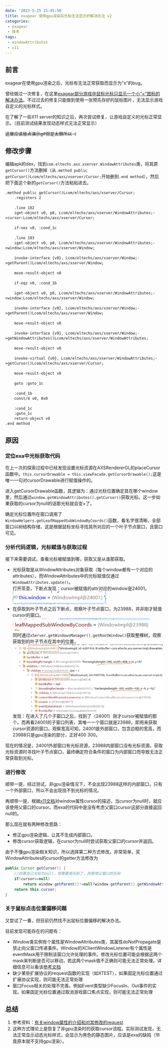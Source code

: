 ```yaml
---
date: '2023-5-15 15:45:50'
title: exagear 使用gpu渲染后光标无法显示的解决办法 v2
categories: 
 - exagear
 - 技术
tags:
 - windowAttributes
 - x11
---
```


## 前言
exagear在使用gpu渲染之后，光标有无法正常获取而显示为“x”的bug。

曾经做过一次修复，在这里[exagear部分游戏中鼠标光标只显示一个小“×”图标的解决办法](../../../2022/winter/exagearDefaultCursor/)。不过过去的修复只能做到使用一张预先存好的鼠标图片，无法显示游戏自定义的光标样式。

在了解了一些X11 server的知识之后，再次尝试修复，让游戏自定义的光标正常显示。（目前测试结果发现动态样式无法正常显示）

~~这里应该放点演示gif但是太懒所以（~~

## 修改步骤
编辑apk的dex，找到`com.eltechs.axs.xserver.WindowAttributes`类，将其原`getCursor()`方法删掉（从`.method public getCursor()Lcom/eltechs/axs/xserver/Cursor;`开始删到`.end method`），然后把下面这个新的`getCursor()`方法粘贴进去。
```smali
.method public getCursor()Lcom/eltechs/axs/xserver/Cursor;
    .registers 2

    .line 102
    iget-object v0, p0, Lcom/eltechs/axs/xserver/WindowAttributes;->cursor:Lcom/eltechs/axs/xserver/Cursor;

    if-nez v0, :cond_1c

    .line 103
    iget-object v0, p0, Lcom/eltechs/axs/xserver/WindowAttributes;->window:Lcom/eltechs/axs/xserver/Window;

    invoke-interface {v0}, Lcom/eltechs/axs/xserver/Window;->getParent()Lcom/eltechs/axs/xserver/Window;

    move-result-object v0

    if-eqz v0, :cond_1b

    iget-object v0, p0, Lcom/eltechs/axs/xserver/WindowAttributes;->window:Lcom/eltechs/axs/xserver/Window;

    invoke-interface {v0}, Lcom/eltechs/axs/xserver/Window;->getParent()Lcom/eltechs/axs/xserver/Window;

    move-result-object v0

    invoke-interface {v0}, Lcom/eltechs/axs/xserver/Window;->getWindowAttributes()Lcom/eltechs/axs/xserver/WindowAttributes;

    move-result-object v0

    invoke-virtual {v0}, Lcom/eltechs/axs/xserver/WindowAttributes;->getCursor()Lcom/eltechs/axs/xserver/Cursor;

    move-result-object v0

    goto :goto_1c

    :cond_1b
    const/4 v0, 0x0

    :cond_1c
    :goto_1c
    return-object v0
.end method
```

## 原因
### 定位exa中光标获取代码
在上一次的探索过程中已经发现设置光标资源在AXSRendererGL的placeCursor函数中。`this.cursorDrawable = this.viewFacade.getCursorDrawable();`这是唯一一句对cursorDrawable进行赋值操作的。

进入getCursorDrawable函数，其逻辑为：通过光标位置确定其在哪个window里，然后通过`window.getWindowAttributes().getCursor()`获取光标。这一步如果获取的cursor为null的话那光标就会变×了。

确定光标位置所在窗口调用了`WindowHelpers.getLeafMappedSubWindowByCoords()`函数，看名字很清晰，全部窗口以树结构存储，这是根据鼠标坐标寻找其所对应的一个叶子节点窗口，且窗口可见。


### 分析代码逻辑，光标赋值与获取过程
接下来需要调试，查看光标被赋值到哪，获取又是从谁那获取。


- 光标获取是从WindowAttributes对象获取（每个window都有一个对应的attributes），而WindowAttributes中的光标赋值仅通过`WindowAttributes.update()`。\
打开茶壶，下断点发现：cursor被赋值的attr对应的window是24001。\
![图1](./res/1.png)
- 在获取到叶子节点之后下断点，观察叶子节点窗口，为23988，并非刚才赋值cursor的窗口。\
![图2](./res/2.png)\
同时通过`xServer.getWindowsManager().getRootWindow()`获取整棵树，观察获取到的叶子节点在其中的位置，\
![图2](./res/3.png)\
发现：在进入了几个子窗口之后，找到了（24001）刚才cursor被赋值的那个。而再看24001的子窗口列表，其唯一一个窗口就是23988，即用来获取cursor资源的窗口。观察宽高可知，24001是外部窗口，包含边框的宽高，而23988只是gpu渲染的部分，正好400 300。

现在的情况是，24001外部窗口有光标资源，23988内部窗口没有光标资源。获取光标资源时寻找叶子节点窗口，最终确定符合条件的窗口为内部窗口而导致无法正常获取到光标。

### 进行修改
顺带一提，经过测试，非gpu渲染情况下，不会出现23988这样的内部窗口，只有一个外部窗口，所以不会出现找不到光标的情况。

再顺带一提，根据[x11文档](https://tronche.com/gui/x/xlib/window/attributes/cursor.html)对window属性cursor的描述，当cursor为null时，就应该使用父窗口的cursor。而exa的代码中是没有考虑父窗口cursor这部分直接返回null的。

那么现在就有两种修改思路：
- 修正gpu渲染逻辑，让其不生成内部窗口。
- 修改cursor获取逻辑，在cursor为null时尝试获取父窗口的cursor并返回。

由于不懂gpu渲染相关知识，所以选择第二种方式修改。非常简单，奖WindowAttributes的cursor的getter方法修改为
```java
public Cursor getCursor() {
    //如果自己光标为null，但需要用光标了，则使用父窗口的光标
    if(cursor==null)
        return window.getParent()!=null?window.getParent().getWindowAttributes().getCursor():null;
    return this.cursor;
}
```

### 关于鼠标点击位置偏移问题
又尝试了一番，但目前仍然找不出鼠标位置偏移的解决办法。

目前发现可能存在的问题有：
- Window类实例有个属性是WindowAttributes类，其属性doNotPropagate是禁止向父窗口传递事件。Window的XClientWindowListener有个属性是eventMask用于限制该窗口允许处理的事件。修改光标位置可能会根据这两个mask来判断是否可以移动，若这两个mask值不正确则可能无法正常处理。详细信息可以看该[参考文档](https://www.x.org/releases/current/doc/xproto/x11protocol.html#requests:ChangeWindowAttributes)
- 缺少某些扩展协议的request函数的实现（如XTEST），如果固定光标位置通过扩展协议实现，则可能无法正常处理
- 窗口Focus相关的处理不完善。例如Event类型缺少FocusIn、Out事件的实现。如果固定光标位置通过取消游戏窗口焦点实现，则可能无法正常处理

## 总结
1. 参考资料：[有关window属性的介绍和对其修改的request](https://www.x.org/releases/current/doc/xproto/x11protocol.html#requests:ChangeWindowAttributes)
2. 这种方式理论上是恢复了非gpu渲染时的获取cursor流程。实际测试发现，无法正常显示动态光标样式，会显示为黑色的静态图片，应该是exa的缺陷（毕竟原本就不支持gpu渲染）。